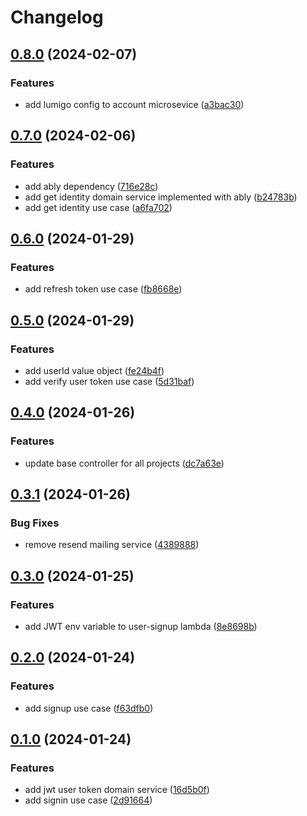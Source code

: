 # Changelog

## [0.8.0](https://github.com/soymichelt/restaurant-microservices/compare/restaurant-account-v0.7.0...restaurant-account-v0.8.0) (2024-02-07)


### Features

* add lumigo config to account microsevice ([a3bac30](https://github.com/soymichelt/restaurant-microservices/commit/a3bac308afbf5b2aeee7347a5b21fe8ce1294fbc))

## [0.7.0](https://github.com/soymichelt/restaurant-microservices/compare/restaurant-account-v0.6.0...restaurant-account-v0.7.0) (2024-02-06)


### Features

* add ably dependency ([716e28c](https://github.com/soymichelt/restaurant-microservices/commit/716e28c89c079b2db920e5cb1b50803ac2eb344a))
* add get identity domain service implemented with ably ([b24783b](https://github.com/soymichelt/restaurant-microservices/commit/b24783b728204ffd90681d117a4091a5bc906795))
* add get identity use case ([a6fa702](https://github.com/soymichelt/restaurant-microservices/commit/a6fa7021b60b173d199d92dcc550af3580a40bbf))

## [0.6.0](https://github.com/soymichelt/restaurant-microservices/compare/restaurant-account-v0.5.0...restaurant-account-v0.6.0) (2024-01-29)


### Features

* add refresh token use case ([fb8668e](https://github.com/soymichelt/restaurant-microservices/commit/fb8668e9b677b32ee8b7364f427faf7c7329a5e1))

## [0.5.0](https://github.com/soymichelt/restaurant-microservices/compare/restaurant-account-v0.4.0...restaurant-account-v0.5.0) (2024-01-29)


### Features

* add userId value object ([fe24b4f](https://github.com/soymichelt/restaurant-microservices/commit/fe24b4f0977ea0f14abcd7af46142d556b3618b3))
* add verify user token use case ([5d31baf](https://github.com/soymichelt/restaurant-microservices/commit/5d31baf72984aa00f60d8e7480fa96e0c36d9dd9))

## [0.4.0](https://github.com/soymichelt/restaurant-microservices/compare/restaurant-account-v0.3.1...restaurant-account-v0.4.0) (2024-01-26)


### Features

* update base controller for all projects ([dc7a63e](https://github.com/soymichelt/restaurant-microservices/commit/dc7a63eb5a5f885c37c05c6a72f7e241176c7cba))

## [0.3.1](https://github.com/soymichelt/restaurant-microservices/compare/restaurant-account-v0.3.0...restaurant-account-v0.3.1) (2024-01-26)


### Bug Fixes

* remove resend mailing service ([4389888](https://github.com/soymichelt/restaurant-microservices/commit/43898880740bd40aa2d43eda1da94ea255db17e1))

## [0.3.0](https://github.com/soymichelt/restaurant-microservices/compare/restaurant-account-v0.2.0...restaurant-account-v0.3.0) (2024-01-25)


### Features

* add JWT env variable to user-signup lambda ([8e8698b](https://github.com/soymichelt/restaurant-microservices/commit/8e8698ba196654ca8e921db133173d3da01b611b))

## [0.2.0](https://github.com/soymichelt/restaurant-microservices/compare/restaurant-account-v0.1.0...restaurant-account-v0.2.0) (2024-01-24)


### Features

* add signup use case ([f63dfb0](https://github.com/soymichelt/restaurant-microservices/commit/f63dfb0b854ad1550ba98fc4cee8533dfd5204f0))

## [0.1.0](https://github.com/soymichelt/restaurant-microservices/compare/restaurant-account-v0.0.1...restaurant-account-v0.1.0) (2024-01-24)


### Features

* add jwt user token domain service ([16d5b0f](https://github.com/soymichelt/restaurant-microservices/commit/16d5b0f3f0097e9bbd957dcaee87ed57e34d3372))
* add signin use case ([2d91664](https://github.com/soymichelt/restaurant-microservices/commit/2d916647aef37f57475b542477a73f2efa246791))

